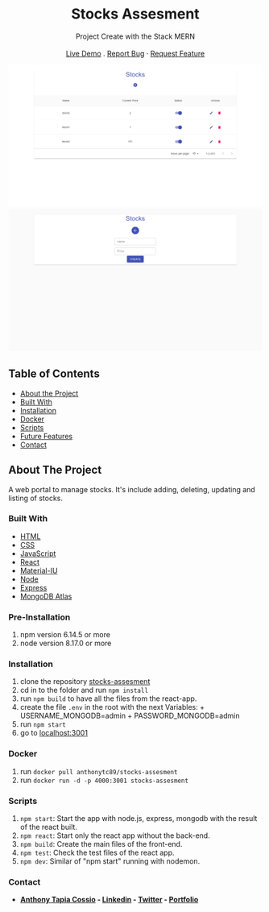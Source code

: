 <p align="center">
  <h1 align="center">Stocks Assesment</h1>

  <p align="center">
    Project Create with the Stack MERN
    <br>
    <br>
    <a href="https://stocks-assesment-atc.herokuapp.com/" target="_blank">Live Demo</a>
    .
    <a href="https://github.com/AnthonyTC89/stocks-assesment/issues">Report Bug</a>
    ·
    <a href="https://github.com/AnthonyTC89/stocks-assesment/issues">Request Feature</a>
  </p>
</p>

![Screenshot](/screenshots/01.png)
![Screenshot](/screenshots/02.png)

<!-- TABLE OF CONTENTS -->
## Table of Contents

* [About the Project](#about-the-project)
* [Built With](#built-with)
* [Installation](#installation)
* [Docker](#docker)
* [Scripts](#Scripts)
* [Future Features](#Future-Features)
* [Contact](#Contact)

<!-- ABOUT THE PROJECT -->
## About The Project

A web portal to manage stocks. It's include adding, deleting, updating and listing of stocks.

### Built With
* [HTML](https://www.w3.org/html/)
* [CSS](https://www.w3.org/Style/CSS/)
* [JavaScript](https://www.javascript.com/)
* [React](https://reactjs.org/)
* [Material-IU](https://material-ui.com/)
* [Node](https://nodejs.org/)
* [Express](https://expressjs.com/)
* [MongoDB Atlas](https://www.mongodb.com/cloud/atlas)

### Pre-Installation
  1. npm version 6.14.5 or more
  2. node version 8.17.0 or more

### Installation
  1. clone the repository [stocks-assesment](https://github.com/AnthonyTC89/stocks-assesment)
  2. cd in to the folder and run `npm install`
  3. run `npm build` to have all the files from the react-app.
  4. create the file `.env` in the root with the next Variables:
    + USERNAME_MONGODB=admin
    + PASSWORD_MONGODB=admin
  5. run `npm start`
  6. go to [localhost:3001](http://localhost:3001)

### Docker

  1. run `docker pull anthonytc89/stocks-assesment`
  2. run `docker run -d -p 4000:3001 stocks-assesment`

### Scripts

  1. `npm start`: Start the app with node.js, express, mongodb with the result of the react built.
  2. `npm react`: Start only the react app without the back-end.
  3. `npm build`: Create the main files of the front-end.
  4. `npm test`: Check the test files of the react app.
  5. `npm dev`: Similar of "npm start" running with nodemon.

### Contact

* **[Anthony Tapia Cossio](https://github.com/AnthonyTC89) - [Linkedin](linkedin.com/in/anthony-tapia-cossio) - [Twitter](https://twitter.com/ptonypTC) - [Portfolio](https://portfolio-anthony.herokuapp.com/)**
